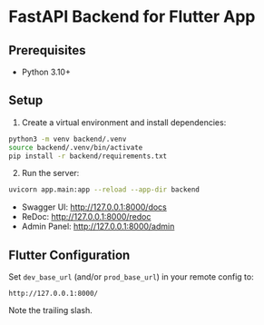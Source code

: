 # FastAPI Backend for Flutter App

## Prerequisites
- Python 3.10+

## Setup
1. Create a virtual environment and install dependencies:
```bash
python3 -m venv backend/.venv
source backend/.venv/bin/activate
pip install -r backend/requirements.txt
```

2. Run the server:
```bash
uvicorn app.main:app --reload --app-dir backend
```

- Swagger UI: http://127.0.0.1:8000/docs
- ReDoc: http://127.0.0.1:8000/redoc
- Admin Panel: http://127.0.0.1:8000/admin

## Flutter Configuration
Set `dev_base_url` (and/or `prod_base_url`) in your remote config to:
```
http://127.0.0.1:8000/
```
Note the trailing slash.
